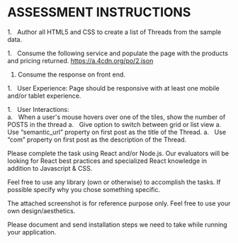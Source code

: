 
# ASSESSMENT INSTRUCTIONS


1.    Author all HTML5 and CSS to create a list of Threads from the sample data.

1.    Consume the following service and populate the page with the products and pricing returned. 
https://a.4cdn.org/po/2.json

1. Consume the response on front end.

1.    User Experience: Page should be responsive with at least one mobile and/or tablet experience.

1.    User Interactions:  
	a.    When a user's mouse hovers over one of the tiles, show the number of POSTS in the thread
	a.    Give option to switch between grid or list view
	a.    Use “semantic_url” property on first post as the title of the Thread.
	a.    Use “com” property on first post as the description of the Thread.

Please complete the task using React and/or Node.js. Our evaluators will be looking for React best practices and specialized React knowledge in addition to Javascript & CSS.  

Feel free to use any library (own or otherwise) to accomplish the tasks. If possible specify why you chose something specific.  

The attached screenshot is for reference purpose only. Feel free to use your own design/aesthetics.  

Please document and send installation steps we need to take while running your application.

